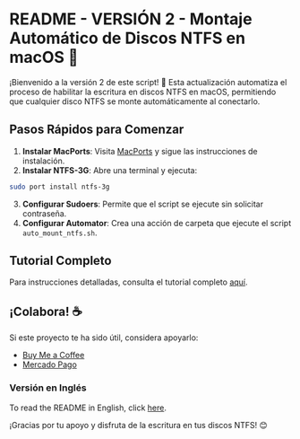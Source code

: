 # README - VERSIÓN 2 - Montaje Automático de Discos NTFS en macOS 🚀

¡Bienvenido a la versión 2 de este script! 🎉 Esta actualización automatiza el proceso de habilitar la escritura en discos NTFS en macOS, permitiendo que cualquier disco NTFS se monte automáticamente al conectarlo.

## Pasos Rápidos para Comenzar

1. **Instalar MacPorts**: Visita [MacPorts](https://www.macports.org/) y sigue las instrucciones de instalación.
2. **Instalar NTFS-3G**: Abre una terminal y ejecuta:
```bash
sudo port install ntfs-3g
```  
3. **Configurar Sudoers**: Permite que el script se ejecute sin solicitar contraseña.
4. **Configurar Automator**: Crea una acción de carpeta que ejecute el script `auto_mount_ntfs.sh`.

## Tutorial Completo

Para instrucciones detalladas, consulta el tutorial completo [aquí](./tutorial.es.md).

## ¡Colabora! ☕

Si este proyecto te ha sido útil, considera apoyarlo:
- [Buy Me a Coffee](http://buymeacoffee.com/chugeno)
- [Mercado Pago](http://link.mercadopago.com.ar/eugenioazurmendi)

### Versión en Inglés

To read the README in English, click [here](README.md).

¡Gracias por tu apoyo y disfruta de la escritura en tus discos NTFS! 😊